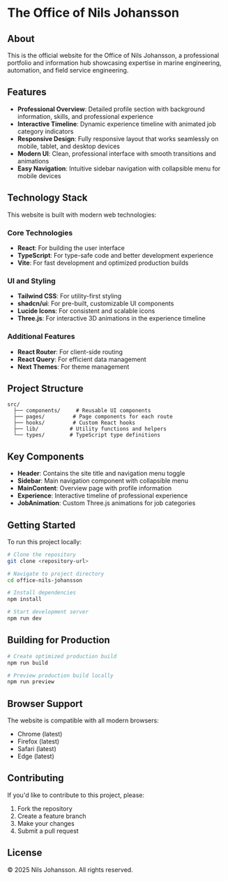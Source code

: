 
# The Office of Nils Johansson

## About
This is the official website for the Office of Nils Johansson, a professional portfolio and information hub showcasing expertise in marine engineering, automation, and field service engineering.

## Features

- **Professional Overview**: Detailed profile section with background information, skills, and professional experience
- **Interactive Timeline**: Dynamic experience timeline with animated job category indicators
- **Responsive Design**: Fully responsive layout that works seamlessly on mobile, tablet, and desktop devices
- **Modern UI**: Clean, professional interface with smooth transitions and animations
- **Easy Navigation**: Intuitive sidebar navigation with collapsible menu for mobile devices

## Technology Stack

This website is built with modern web technologies:

### Core Technologies
- **React**: For building the user interface
- **TypeScript**: For type-safe code and better development experience
- **Vite**: For fast development and optimized production builds

### UI and Styling
- **Tailwind CSS**: For utility-first styling
- **shadcn/ui**: For pre-built, customizable UI components
- **Lucide Icons**: For consistent and scalable icons
- **Three.js**: For interactive 3D animations in the experience timeline

### Additional Features
- **React Router**: For client-side routing
- **React Query**: For efficient data management
- **Next Themes**: For theme management

## Project Structure

```
src/
  ├── components/     # Reusable UI components
  ├── pages/         # Page components for each route
  ├── hooks/         # Custom React hooks
  ├── lib/          # Utility functions and helpers
  └── types/        # TypeScript type definitions
```

## Key Components

- **Header**: Contains the site title and navigation menu toggle
- **Sidebar**: Main navigation component with collapsible menu
- **MainContent**: Overview page with profile information
- **Experience**: Interactive timeline of professional experience
- **JobAnimation**: Custom Three.js animations for job categories

## Getting Started

To run this project locally:

```sh
# Clone the repository
git clone <repository-url>

# Navigate to project directory
cd office-nils-johansson

# Install dependencies
npm install

# Start development server
npm run dev
```

## Building for Production

```sh
# Create optimized production build
npm run build

# Preview production build locally
npm run preview
```

## Browser Support

The website is compatible with all modern browsers:
- Chrome (latest)
- Firefox (latest)
- Safari (latest)
- Edge (latest)

## Contributing

If you'd like to contribute to this project, please:
1. Fork the repository
2. Create a feature branch
3. Make your changes
4. Submit a pull request

## License

© 2025 Nils Johansson. All rights reserved.
